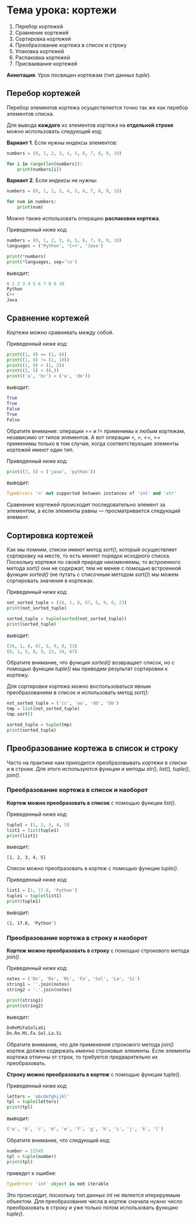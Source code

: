 # Тема урока: кортежи

1. Перебор кортежей
2. Сравнение кортежей
3. Сортировка кортежей
4. Преобразование кортежа в список и строку
5. Упаковка кортежей
6. Распаковка кортежей
7. Присваивание кортежей

**Аннотация**. Урок посвящен кортежам (тип данных _tuple_).

## Перебор кортежей

Перебор элементов кортежа осуществляется точно так же как перебор элементов списка.

Для вывода **каждого** из элементов кортежа на **отдельной строке** можно использовать следующий код:

**Вариант 1**. Если нужны индексы элементов:

```python
numbers = (0, 1, 2, 3, 4, 5, 6, 7, 8, 9, 10)

for i in range(len(numbers)):
    print(numbers[i])
```

**Вариант 2**. Если индексы не нужны:

```python
numbers = (0, 1, 2, 3, 4, 5, 6, 7, 8, 9, 10)

for num in numbers:
    print(num)
```

Можно также использовать операцию **распаковки кортежа**.

Приведенный ниже код:

```python
numbers = (0, 1, 2, 3, 4, 5, 6, 7, 8, 9, 10)
languages = ('Python', 'C++', 'Java')

print(*numbers)
print(*languages, sep='\n')
```

выводит:

```python
0 1 2 3 4 5 6 7 8 9 10
Python
C++
Java
```

## Сравнение кортежей

Кортежи можно сравнивать между собой.

Приведенный ниже код:

```python
print((1, 8) == (1, 8))
print((1, 8) != (1, 10))
print((1, 9) < (1, 2))
print((2, 5) < (6,))
print(('a', 'bc') > ('a', 'de'))
```

выводит:

```python
True
True
False
True
False
```

Обратите внимание: операции _==_ и _!=_ применимы к любым кортежам, независимо от типов элементов. А вот операции _<, >, <=, >=_ применимы только в том случае, когда соответствующие элементы кортежей имеют один тип.

Приведенный ниже код:

```python
print((7, 5) < ('java', 'python'))
```

выводит:

```python
TypeError: '<' not supported between instances of 'int' and 'str'
```

Сравнение кортежей происходит последовательно элемент за элементом, а если элементы равны — просматривается следующий элемент.

## Сортировка кортежей

Как мы помним, списки имеют метод _sort()_, который осуществляет сортировку на месте, то есть меняет порядок исходного списка. Поскольку кортежи по своей природе неизменяемы, то встроенного метода _sort()_ они не содержат, тем не менее с помощью встроенной функции _sorted()_ (не путать с списочным методом _sort()_) мы можем сортировать значения в кортежах.

Приведенный ниже код:

```python
not_sorted_tuple = (34, 1, 8, 67, 5, 9, 0, 23)
print(not_sorted_tuple)

sorted_tuple = tuple(sorted(not_sorted_tuple))
print(sorted_tuple)
```

выводит:

```python
(34, 1, 8, 67, 5, 9, 0, 23)
(0, 1, 5, 8, 9, 23, 34, 67)
```

Обратите внимание, что функция _sorted()_ возвращает список, но с помощью функции _tuple()_ мы приводим результат сортировки к кортежу.

Для сортировки кортежа можно воспользоваться явным преобразованием в список и использовать метод _sort()_:

```python
not_sorted_tuple = ('cc', 'aa', 'dd', 'bb')
tmp = list(not_sorted_tuple)
tmp.sort()

sorted_tuple = tuple(tmp)
print(sorted_tuple)
```

## Преобразование кортежа в список и строку

Часто на практике нам приходится преобразовывать кортежи в списки и в строки. Для этого используются функции и методы _str(), list(), tuple(), join()_.

### Преобразование кортежа в список и наоборот

**Кортеж можно преобразовать в список** с помощью функции _list()_.

Приведенный ниже код:

```python
tuple1 = (1, 2, 3, 4, 5)
list1 = list(tuple1)
print(list1)
```

выводит:

`[1, 2, 3, 4, 5]`

Список можно преобразовать в кортеж с помощью функции _tuple()_.

Приведенный ниже код:

```python
list1 = [1, 17.8, 'Python']
tuple1 = tuple(list1)
print(tuple1)
```

выводит:

`(1, 17.8, 'Python')`

### Преобразование кортежа в строку и наоборот

**Кортеж можно преобразовать в строку** с помощью строкового метода _join()_.

Приведенный ниже код:

```python
notes = ('Do', 'Re', 'Mi', 'Fa', 'Sol', 'La', 'Si')
string1 = ''.join(notes)
string2 = '.'.join(notes)

print(string1)
print(string2)
```

выводит:

```python
DoReMiFaSolLaSi
Do.Re.Mi.Fa.Sol.La.Si
```

Обратите внимание, что для применения строкового метода _join()_ кортеж должен содержать именно строковые элементы. Если элементы кортежа отличны от строк, то требуется предварительно их преобразовать.

**Строку можно преобразовать в кортеж** с помощью функции tuple().

Приведенный ниже код:

```python
letters = 'abcdefghijkl'
tpl = tuple(letters)
print(tpl)
```

выводит:

```python
('a', 'b', 'c', 'd', 'e', 'f', 'g', 'h', 'i', 'j', 'k', 'l')
```

Обратите внимание, что следующий код:

```python
number = 12345
tpl = tuple(number)
print(tpl)
```

приведет к ошибке:

```python
TypeError: 'int' object is not iterable
```

Это происходит, поскольку тип данных _int_ не является итерируемым объектом. Для преобразования числа в кортеж сначала нужно число преобразовать в строку и уже только потом использовать функцию _tuple()_.
